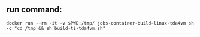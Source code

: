 ## run command:
```
docker run --rm -it -v $PWD:/tmp/ jobs-container-build-linux-tda4vm sh -c "cd /tmp && sh build-ti-tda4vm.sh"
```
